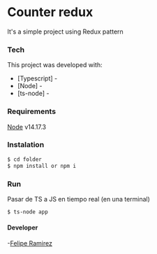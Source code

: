 # Counter redux
It's a simple project using Redux pattern
 
### Tech

This project was developed with:

* [Typescript] - 
* [Node] -
* [ts-node] -


### Requirements
[Node](https://nodejs.org/) v14.17.3

### Instalation

```sh
$ cd folder
$ npm install or npm i
```

### Run
Pasar de TS a JS en tiempo real (en una terminal)
```sh
$ ts-node app
```

#### Developer 
-[Felipe Ramirez](https://mrinternauta.com)
